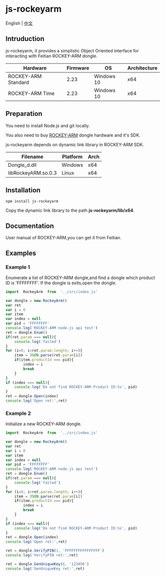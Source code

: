# js-rockeyarm

English | [中文](./README.zh-CN.md)

## Intruduction

js-rockeyarm, it provides a simplistic Object Oriented interface for interacting with Feitian ROCKEY-ARM dongle.


|Hardware|Firmware|OS|Architecture|
|-|-|-|-|
|ROCKEY-ARM Standard|2.23|Windows 10|x64|
|ROCKEY-ARM Time|2.23|Windows 10|x64|

## Preparation

You need to install Node.js and git locally.

You also need to buy [ROCKEY-ARM](http://www.ftsafe.com.cn/products/rockey/ROCKEY-ARM) dongle hardware and it's SDK.

js-rockeyarm depends on dynamic link library in ROCKEY-ARM SDK.

|Filename|Platform|Arch|
|-|-|-|
|Dongle_d.dll|Windows|x64|
|libRockeyARM.so.0.3|Linux|x64|

## Installation

```shell
npm install js-rockeyarm
```

Copy the dynamic link library to the path **js-rockeyarm/lib/x64**.

## Documentation

User manual of ROCKEY-ARM,you can get it from Feitian.

## Examples

### Example 1

Enumerate a list of ROCKEY-ARM dongle,and find a dongle which product ID is 'FFFFFFFF'. If the dongle is exits,open the dongle.

``` javascript
import  RockeyArm  from  '../src/index.js'

var dongle = new RockeyArm()
var ret
var i = 0
var item
var index = null
var pid = 'FFFFFFFF'
console.log('ROCKEY-ARM node.js api test')
ret = dongle.Enum()
if(ret.param === null){
    console.log('failed')
}
for (i=0; i<ret.param.length; i++){
    item = JSON.parse(ret.param[i])
    if(item.productId === pid){
        index = i
        break
    }
}
if (index === null){
    console.log('Do not find ROCKEY-ARM Product ID:%s', pid)
}
ret = dongle.Open(index)
console.log('Open ret:',ret)
```

### Example 2

Initialize a new ROCKEY-ARM dongle.

``` javascript
import  RockeyArm  from  '../src/index.js'

var dongle = new RockeyArm()
var ret
var i = 0
var item
var index = null
var pid = 'FFFFFFFF'
console.log('ROCKEY-ARM node.js api test')
ret = dongle.Enum()
if(ret.param === null){
    console.log('failed')
}
for (i=0; i<ret.param.length; i++){
    item = JSON.parse(ret.param[i])
    if(item.productId === pid){
        index = i
        break
    }
}
if (index === null){
    console.log('Do not find ROCKEY-ARM Product ID:%s', pid)
}
ret = dongle.Open(index)
console.log('Open ret:',ret)

ret = dongle.VerifyPIN(1, 'FFFFFFFFFFFFFFFF')
console.log('VerifyPIN ret:',ret)

ret = dongle.GenUniqueKey(6, '123456')
console.log('GenUniqueKey ret:',ret)

```
